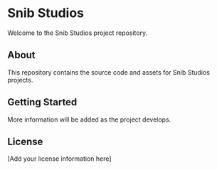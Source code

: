 # Snib Studios

Welcome to the Snib Studios project repository.

## About

This repository contains the source code and assets for Snib Studios projects.

## Getting Started

More information will be added as the project develops.

## License

[Add your license information here] 